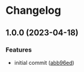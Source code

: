 # Changelog

## 1.0.0 (2023-04-18)


### Features

* initial commit ([abb96ed](https://github.com/rolehippie/ymuse/commit/abb96ed571fe0095b0e4585b9faeda8ae666b271))
